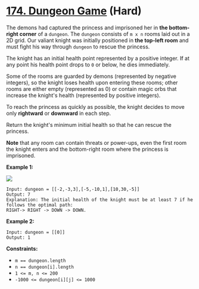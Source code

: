 # [174. Dungeon Game][link] (Hard)

[link]: https://leetcode.com/problems/dungeon-game/

The demons had captured the princess and imprisoned her in **the bottom-right corner** of a
`dungeon`. The `dungeon` consists of `m x n` rooms laid out in a 2D grid. Our valiant knight was
initially positioned in **the top-left room** and must fight his way through `dungeon` to rescue the
princess.

The knight has an initial health point represented by a positive integer. If at any point his health
point drops to `0` or below, he dies immediately.

Some of the rooms are guarded by demons (represented by negative integers), so the knight loses
health upon entering these rooms; other rooms are either empty (represented as 0) or contain magic
orbs that increase the knight's health (represented by positive integers).

To reach the princess as quickly as possible, the knight decides to move only **rightward** or
**downward** in each step.

Return the knight's minimum initial health so that he can rescue the princess.

**Note** that any room can contain threats or power-ups, even the first room the knight enters and
the bottom-right room where the princess is imprisoned.

**Example 1:**

![](https://assets.leetcode.com/uploads/2021/03/13/dungeon-grid-1.jpg)

```
Input: dungeon = [[-2,-3,3],[-5,-10,1],[10,30,-5]]
Output: 7
Explanation: The initial health of the knight must be at least 7 if he follows the optimal path:
RIGHT-> RIGHT -> DOWN -> DOWN.
```

**Example 2:**

```
Input: dungeon = [[0]]
Output: 1
```

**Constraints:**

- `m == dungeon.length`
- `n == dungeon[i].length`
- `1 <= m, n <= 200`
- `-1000 <= dungeon[i][j] <= 1000`
